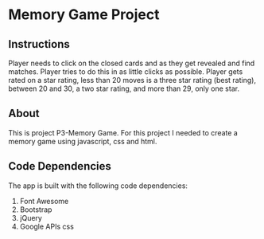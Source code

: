 # Memory Game Project

## Instructions

Player needs to click on the closed cards and as they get revealed and find matches. Player tries to do this in as little clicks as possible. Player gets rated on a star rating, less than 20 moves is a three star rating (best rating), between 20 and 30, a two star rating, and more than 29, only one star.

## About

This is project P3-Memory Game. For this project I needed to create a memory game using javascript, css and html.

## Code Dependencies

The app is built with the following code dependencies:

1. Font Awesome
2. Bootstrap
3. jQuery
4. Google APIs css
